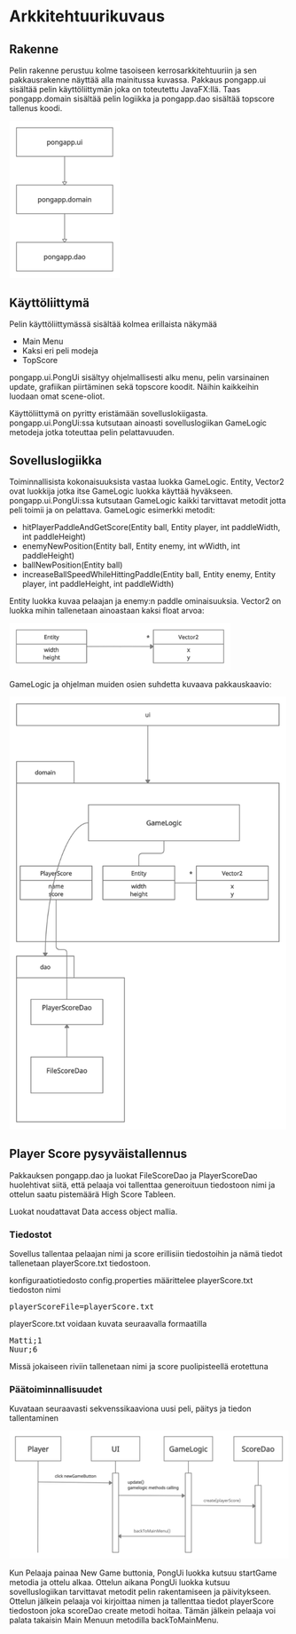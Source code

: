 # Arkkitehtuurikuvaus

## Rakenne

Pelin rakenne perustuu kolme tasoiseen kerrosarkkitehtuuriin ja sen pakkausrakenne näyttää alla mainitussa kuvassa. Pakkaus pongapp.ui sisältää pelin käyttöliittymän joka on toteutettu JavaFX:llä. Taas pongapp.domain sisältää pelin logiikka ja pongapp.dao sisältää topscore tallenus koodi.

<img src="https://github.com/Sinecos/ot-harjoitustyo/blob/master/pingpong/dokumentaatio/kuvat/uml_1.png" width="200">

## Käyttöliittymä

Pelin käyttöliittymässä sisältää kolmea erillaista näkymää
- Main Menu
- Kaksi eri peli modeja
- TopScore

pongapp.ui.PongUi sisältyy ohjelmallisesti alku menu, pelin varsinainen update, grafiikan piirtäminen sekä topscore koodit. Näihin kaikkeihin luodaan omat scene-oliot.

Käyttöliittymä on pyritty eristämään sovelluslokiigasta. pongapp.ui.PongUi:ssa kutsutaan ainoasti sovelluslogiikan GameLogic metodeja jotka toteuttaa pelin pelattavuuden.

## Sovelluslogiikka
Toiminnallisista kokonaisuuksista vastaa luokka GameLogic. Entity, Vector2 ovat luokkija jotka itse GameLogic luokka käyttää hyväkseen. pongapp.ui.PongUi:ssa kutsutaan GameLogic kaikki tarvittavat metodit jotta peli toimii ja on pelattava. GameLogic esimerkki metodit:

- hitPlayerPaddleAndGetScore(Entity ball, Entity player, int paddleWidth, int paddleHeight)
- enemyNewPosition(Entity ball, Entity enemy, int wWidth, int paddleHeight)
- ballNewPosition(Entity ball)
- increaseBallSpeedWhileHittingPaddle(Entity ball, Entity enemy, Entity player, int paddleHeight, int paddleWidth)

Entity luokka kuvaa pelaajan ja enemy:n paddle ominaisuuksia. Vector2 on luokka mihin tallenetaan ainoastaan kaksi float arvoa:

<img src="https://github.com/Sinecos/ot-harjoitustyo/blob/master/pingpong/dokumentaatio/kuvat/uml_2.png" width="400">

GameLogic ja ohjelman muiden osien suhdetta kuvaava pakkauskaavio:

<img src="https://github.com/Sinecos/ot-harjoitustyo/blob/master/pingpong/dokumentaatio/kuvat/uml_3.png" width="500">

## Player Score pysyväistallennus

Pakkauksen pongapp.dao ja luokat FileScoreDao ja PlayerScoreDao huolehtivat siitä, että pelaaja voi tallenttaa generoituun tiedostoon nimi ja ottelun saatu pistemäärä High Score Tableen. 

Luokat noudattavat Data access object mallia.


### Tiedostot

Sovellus tallentaa pelaajan nimi ja score erillisiin tiedostoihin ja nämä tiedot tallenetaan playerScore.txt tiedostoon.

konfiguraatiotiedosto config.properties määrittelee playerScore.txt tiedoston nimi

<pre>
playerScoreFile=playerScore.txt
</pre>

playerScore.txt voidaan kuvata seuraavalla formaatilla

<pre>
Matti;1
Nuur;6
</pre>

Missä jokaiseen riviin tallenetaan nimi ja score puolipisteellä erotettuna

### Päätoiminnallisuudet

Kuvataan seuraavasti sekvenssikaaviona uusi peli, päitys ja tiedon tallentaminen

<img src="https://github.com/Sinecos/ot-harjoitustyo/blob/master/pingpong/dokumentaatio/kuvat/uml_4.png" width="750">

Kun Pelaaja painaa New Game buttonia, PongUi luokka kutsuu startGame metodia ja ottelu alkaa. Ottelun aikana PongUi luokka kutsuu sovelluslogiikan tarvittavat metodit pelin rakentamiseen ja päivitykseen. Ottelun jälkein pelaaja voi kirjoittaa nimen ja tallenttaa tiedot playerScore tiedostoon joka scoreDao create metodi hoitaa. Tämän jälkein pelaaja voi palata takaisin Main Menuun metodilla backToMainMenu.
